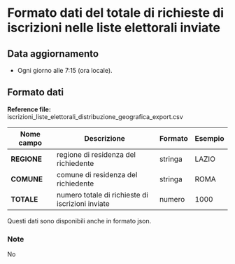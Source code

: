 # Formato dati del totale di richieste di iscrizioni nelle liste elettorali inviate

## Data aggiornamento
- Ogni giorno alle 7:15 (ora locale). 

## Formato dati

**Reference file:** iscrizioni_liste_elettorali_distribuzione_geografica_export.csv<br>

| Nome campo                  | Descrizione                       | Formato                       | Esempio             |
|-----------------------------|-----------------------------------|-------------------------------|---------------------|
| **REGIONE**       | regione di residenza del richiedente | stringa             | LAZIO             |
| **COMUNE**       | comune di residenza del richiedente | stringa             | ROMA             |
| **TOTALE**       | numero totale di richieste di iscrizioni inviate | numero             | 1000             |


Questi dati sono disponibili anche in formato json.

### Note
No
